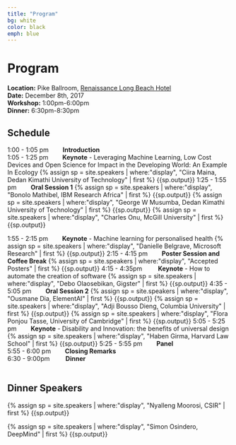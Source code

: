 ```yaml
---
title: "Program"
bg: white
color: black
emph: blue
---
```


# Program
__Location:__ Pike Ballroom, [Renaissance Long Beach Hotel](http://www.marriott.com/hotels/travel/lgbrn-renaissance-long-beach-hotel)  
__Date:__ December 8th, 2017  
__Workshop:__ 1:00pm-6:00pm  
__Dinner:__ 6:30pm-8:30pm

## Schedule
1:00 - 1:05 pm   __Introduction__
<br>
1:05 - 1:25 pm   __Keynote__ - Leveraging Machine Learning, Low Cost Devices and Open Science for Impact in the Developing World: An Example In Ecology
{% assign sp = site.speakers | where:"display", "Ciira Maina, Dedan Kimathi University of Technology" | first %}
{{sp.output}}
1:25 - 1:55 pm   __Oral Session 1__
{% assign sp = site.speakers | where:"display",  "Bonolo Mathibel, IBM Research Africa"  | first %}
{{sp.output}}
{% assign sp = site.speakers | where:"display",  "George W Musumba, Dedan Kimathi University of Technology"  | first %}
{{sp.output}}
{% assign sp = site.speakers | where:"display",  "Charles Onu, McGill University"  | first %}
{{sp.output}}

1:55 - 2:15 pm   __Keynote__ - Machine learning for personalised health
{% assign sp = site.speakers | where:"display", "Danielle Belgrave, Microsoft Research" | first %}
{{sp.output}}
2:15 - 4:15 pm   __Poster Session and Coffee Break__
{% assign sp = site.speakers | where:"display", "Accepted Posters" | first %}
{{sp.output}}
4:15 - 4:35pm    __Keynote__ - How to automate the creation of software
{% assign sp = site.speakers | where:"display", "Debo Olaosebikan, Gigster" | first %}
{{sp.output}}
4:35 - 5:05 pm   __Oral Session 2__
{% assign sp = site.speakers | where:"display",  "Ousmane Dia, ElementAI"  | first %}
{{sp.output}}
{% assign sp = site.speakers | where:"display",  "Adji Bousso Dieng, Columbia University"  | first %}
{{sp.output}}
{% assign sp = site.speakers | where:"display",  "Flora Ponjou Tasse, University of Cambridge"  | first %}
{{sp.output}}
5:05 - 5:25 pm   __Keynote__ - Disability and Innovation: the benefits of universal design
{% assign sp = site.speakers | where:"display", "Haben Girma, Harvard Law School" | first %}
{{sp.output}}
5:25 - 5:55 pm   __Panel__
<br>
5:55 - 6:00 pm   __Closing Remarks__
<br>
6:30 - 9:00pm    __Dinner__
<br><br>

## Dinner Speakers

{% assign sp = site.speakers | where:"display", "Nyalleng Moorosi, CSIR" | first %}
{{sp.output}}

{% assign sp = site.speakers | where:"display", "Simon Osindero, DeepMind" | first %}
{{sp.output}}
